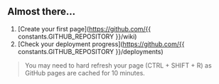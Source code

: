 ## Almost there...

1. [Create your first page](https://github.com/{{ constants.GITHUB_REPOSITORY }}/wiki)
2. [Check your deployment progress](https://github.com/{{ constants.GITHUB_REPOSITORY }}/deployments)

> You may need to hard refresh your page (CTRL + SHIFT + R) as GitHub pages are cached for 10 minutes.
